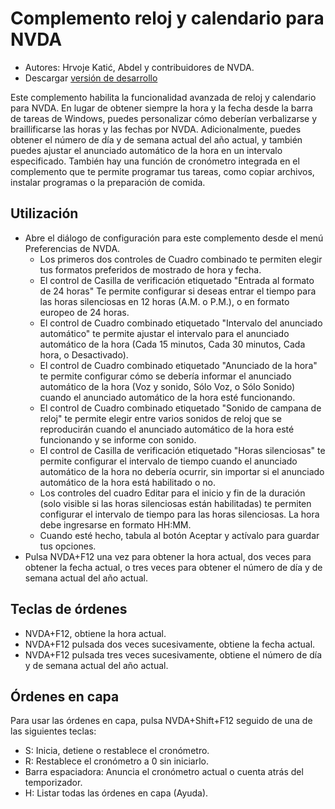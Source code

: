 # Complemento reloj y calendario para NVDA #

* Autores: Hrvoje Katić, Abdel y contribuidores de NVDA.
* Descargar [versión de desarrollo](https://ci.appveyor.com/project/HrvojeKati/clock/build/artifacts)

Este complemento habilita la funcionalidad avanzada de reloj y calendario para NVDA. En lugar de obtener siempre la hora y la fecha desde la barra de tareas de Windows, puedes personalizar cómo deberían verbalizarse y braillificarse las horas y las fechas por NVDA. Adicionalmente, puedes obtener el número de día y de semana actual del año actual, y también puedes ajustar el anunciado automático de la hora en un intervalo especificado. También hay una función de cronómetro integrada en el complemento que te permite programar tus tareas, como copiar archivos, instalar programas o la preparación de comida.

## Utilización

*	Abre el diálogo de configuración para este complemento desde el menú Preferencias de NVDA.
	*	Los primeros dos controles de Cuadro combinado te permiten elegir tus formatos preferidos de mostrado de hora y fecha.
	*	El control de Casilla de verificación etiquetado "Entrada al formato de 24 horas" Te permite configurar si deseas  entrar  el tiempo para las horas silenciosas en 12 horas (A.M. o P.M.), o en formato europeo de 24 horas.
	*	El control de Cuadro combinado etiquetado "Intervalo del anunciado automático" te permite ajustar el intervalo para el anunciado automático de la hora (Cada 15 minutos, Cada 30 minutos, Cada hora, o Desactivado).
	*	El control de Cuadro combinado etiquetado "Anunciado de la hora" te permite configurar cómo se debería informar el anunciado automático de la hora (Voz y sonido, Sólo Voz, o Sólo Sonido) cuando el anunciado automático de la hora esté funcionando.
	*	El control de Cuadro combinado etiquetado "Sonido de campana de reloj" te permite elegir entre varios sonidos de reloj que se reproducirán cuando el anunciado automático de la hora esté funcionando y se informe con sonido.
	*	El control de Casilla de verificación etiquetado "Horas silenciosas" te permite configurar el intervalo de tiempo cuando el anunciado automático de la hora no debería ocurrir, sin importar si el anunciado automático de la hora está habilitado o no.
	*	Los controles del cuadro Editar para el inicio y fin de la duración (solo visible si las horas silenciosas están habilitadas) te permiten configurar el intervalo de tiempo para las horas silenciosas. La hora debe ingresarse en formato HH:MM.
	*	Cuando esté hecho, tabula al botón Aceptar y actívalo para guardar tus opciones.
*	Pulsa NVDA+F12 una vez para obtener la hora actual, dos veces para obtener la fecha actual, o tres veces para obtener el número de día y de semana actual del año actual.

## Teclas de órdenes

- NVDA+F12, obtiene la hora actual.
- NVDA+F12 pulsada dos veces sucesivamente,  obtiene la fecha actual.
- NVDA+F12 pulsada tres veces sucesivamente, obtiene el número de día y de semana actual del año actual.

## Órdenes en capa

Para usar las órdenes en capa, pulsa NVDA+Shift+F12 seguido de una de las siguientes teclas:

- S: Inicia, detiene o restablece el cronómetro.
- R: Restablece el cronómetro a 0 sin iniciarlo.
- Barra espaciadora: Anuncia el cronómetro actual o  cuenta atrás del temporizador.
- H: Listar todas las órdenes en capa (Ayuda).


